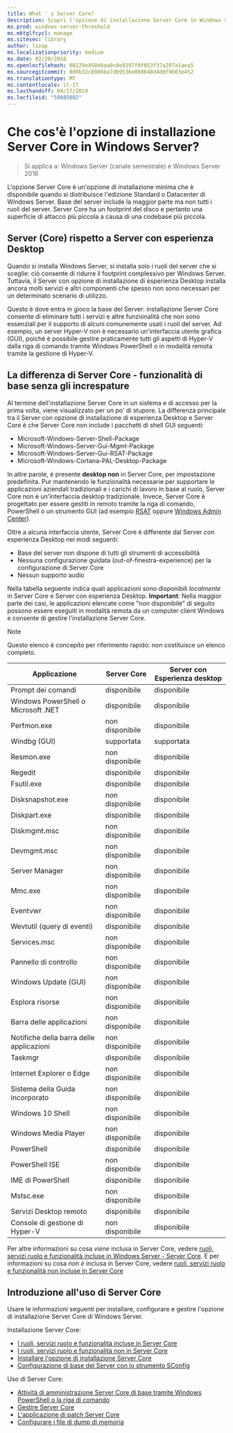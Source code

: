 ```yaml
---
title: What ' s Server Core?
description: Scopri l'opzione di installazione Server Core in Windows Server
ms.prod: windows-server-threshold
ms.mktglfcycl: manage
ms.sitesec: library
author: lizap
ms.localizationpriority: medium
ms.date: 02/20/2018
ms.openlocfilehash: 08229e458d0aa0c8e8397f0f053f37a207a1aea5
ms.sourcegitcommit: 0d0b32c8986ba7db9536e0b8648d4ddf9b03e452
ms.translationtype: MT
ms.contentlocale: it-IT
ms.lasthandoff: 04/17/2019
ms.locfileid: "59885602"
---
```

# <a name="what-is-the-server-core-installation-option-in-windows-server"></a>Che cos'è l'opzione di installazione Server Core in Windows Server?

> Si applica a: Windows Server (canale semestrale) e Windows Server 2016

L'opzione Server Core è un'opzione di installazione minima che è disponibile quando si distribuisce l'edizione Standard o Datacenter di Windows Server. Base del server include la maggior parte ma non tutti i ruoli del server. Server Core ha un footprint del disco e pertanto una superficie di attacco più piccola a causa di una codebase più piccola. 

## <a name="server-core-vs-server-with-desktop-experience"></a>Server (Core) rispetto a Server con esperienza Desktop 
Quando si installa Windows Server, si installa solo i ruoli del server che si sceglie: ciò consente di ridurre il footprint complessivo per Windows Server. Tuttavia, il Server con opzione di installazione di esperienza Desktop installa ancora molti servizi e altri componenti che spesso non sono necessari per un determinato scenario di utilizzo. 

Questo è dove entra in gioco la base del Server: installazione Server Core consente di eliminare tutti i servizi e altre funzionalità che non sono essenziali per il supporto di alcuni comunemente usati i ruoli del server. Ad esempio, un server Hyper-V non è necessario un'interfaccia utente grafica (GUI), poiché è possibile gestire praticamente tutti gli aspetti di Hyper-V dalla riga di comando tramite Windows PowerShell o in modalità remota tramite la gestione di Hyper-V. 

## <a name="the-server-core-difference---core-capabilities-without-the-frills"></a>La differenza di Server Core - funzionalità di base senza gli increspature
Al termine dell'installazione Server Core in un sistema e di accesso per la prima volta, viene visualizzato per un po' di stupore. La differenza principale tra il Server con opzione di installazione di esperienza Desktop e Server Core è che Server Core non include i pacchetti di shell GUI seguenti:

- Microsoft-Windows-Server-Shell-Package
- Microsoft-Windows-Server-Gui-Mgmt-Package
- Microsoft-Windows-Server-Gui-RSAT-Package
- Microsoft-Windows-Cortana-PAL-Desktop-Package

In altre parole, è presente **desktop non** in Server Core, per impostazione predefinita. Pur mantenendo le funzionalità necessarie per supportare le applicazioni aziendali tradizionali e i carichi di lavoro in base al ruolo, Server Core non è un'interfaccia desktop tradizionale. Invece, Server Core è progettato per essere gestiti in remoto tramite la riga di comando, PowerShell o un strumento GUI (ad esempio [RSAT](../../remote/remote-server-administration-tools.md) oppure [Windows Admin Center](../../manage/windows-admin-center/overview.md)).

Oltre a alcuna interfaccia utente, Server Core è differente dal Server con esperienza Desktop nei modi seguenti:

- Base del server non dispone di tutti gli strumenti di accessibilità
- Nessuna configurazione guidata (out-of-finestra-experience) per la configurazione di Server Core
- Nessun supporto audio

Nella tabella seguente indica quali applicazioni sono disponibili *localmente* in Server Core e Server con esperienza Desktop. **Important**: Nella maggior parte dei casi, le applicazioni elencate come "non disponibile" di seguito possono essere eseguiti in modalità remota da un computer client Windows e consente di gestire l'installazione Server Core.

> [!NOTE]
> Questo elenco è concepito per riferimento rapido: non costituisce un elenco completo.


| Applicazione                     | Server Core     | Server con Esperienza desktop |
|------------------------------------|-----------------|--------------------------------|
| Prompt dei comandi                     | disponibile       | disponibile                      |
| Windows PowerShell o Microsoft .NET | disponibile       | disponibile                      |
| Perfmon.exe                        | non disponibile  | disponibile                      |
| Windbg (GUI)                         | supportata       | supportata                      |
| Resmon.exe                         | non disponibile   | disponibile                      |
| Regedit                            | disponibile       | disponibile                      |
| Fsutil.exe                         | disponibile       | disponibile                      |
| Disksnapshot.exe                   | non disponibile   | disponibile                      |
| Diskpart.exe                       | disponibile       | disponibile                      |
| Diskmgmt.msc                       | non disponibile   | disponibile                      |
| Devmgmt.msc                        | non disponibile   | disponibile                      |
| Server Manager                     | non disponibile  | disponibile                      |
| Mmc.exe                            | non disponibile   | disponibile                      |
| Eventvwr                           | non disponibile  | disponibile                      |
| Wevtutil (query di eventi)           | disponibile       | disponibile                      |
| Services.msc                       | non disponibile   | disponibile                      |
| Pannello di controllo                      | non disponibile   | disponibile                      |
| Windows Update (GUI)                 | non disponibile | disponibile                      |
| Esplora risorse                   | non disponibile   | disponibile                      |
| Barra delle applicazioni                            | non disponibile   | disponibile                      |
| Notifiche della barra delle applicazioni              | non disponibile   | disponibile                      |
| Taskmgr                            | disponibile       | disponibile                      |
| Internet Explorer o Edge          | non disponibile   | disponibile                      |
| Sistema della Guida incorporato               | non disponibile   | disponibile                      |
| Windows 10 Shell                   | non disponibile   | disponibile                      |
| Windows Media Player               | non disponibile   | disponibile                      |
| PowerShell                         | disponibile       | disponibile                      |
| PowerShell ISE                     | non disponibile   | disponibile                      |
| IME di PowerShell                     | disponibile       | disponibile                      |
| Mstsc.exe                          | non disponibile   | disponibile                      |
| Servizi Desktop remoto            | disponibile       | disponibile                      |
| Console di gestione di Hyper-V                    | non disponibile  | disponibile                      |


Per altre informazioni su cosa *viene* inclusa in Server Core, vedere [ruoli, servizi ruolo e funzionalità incluse in Windows Server - Server Core](server-core-roles-and-services.md). E per informazioni su cosa *non è* inclusa in Server Core, vedere [ruoli, servizi ruolo e funzionalità non incluse in Server Core](server-core-removed-roles.md)

## <a name="get-started-using-server-core"></a>Introduzione all'uso di Server Core
Usare le informazioni seguenti per installare, configurare e gestire l'opzione di installazione Server Core di Windows Server.

Installazione Server Core: 
- [I ruoli, servizi ruolo e funzionalità incluse in Server Core](server-core-roles-and-services.md)
- [I ruoli, servizi ruolo e funzionalità non in Server Core](server-core-removed-roles.md)
- [Installare l'opzione di installazione Server Core](../../get-started/getting-started-with-server-core.md)
- [Configurazione di base del Server con lo strumento SConfig](../../get-started/sconfig-on-ws2016.md)

Uso di Server Core:
- [Attività di amministrazione Server Core di base tramite Windows PowerShell o la riga di comando](server-core-administer.md)
- [Gestire Server Core](server-core-manage.md)
- [L'applicazione di patch Server Core](server-core-servicing.md)
- [Configurare i file di dump di memoria](server-core-memory-dump.md)